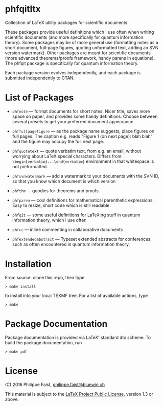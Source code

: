 # phfqitltx

Collection of LaTeX utility packages for scientific documents

These packages provide useful definitions which I use often when writing
scientific documents (and more specifically for quantum information theory).
Some packages may be of more general use (formatting notes as a short document,
full-page figures, quoting unformatted text, adding an SVN version watermark).
Other packages are meant for scientific documents (more advanced theorems/proofs
framework, handy parens in equations).  The phfqit package is specifically for
quantum information theory.

Each package version evolves independently, and each package is submitted
independently to CTAN.


# List of Packages

- `phfnote` — format documents for short notes.  Nicer title, saves more space
  on paper, and provides some handy definitions.  Choose between several presets
  to get your preferred document appearance.

- `phffullpagefigure` — as the package name suggests, place figures on full pages.
  The caption e.g. reads "Figure 1 (on next page): blah blah" and the figure
  may occupy the full next page.

- `phfquotetext` — quote verbatim text, from e.g. an email, without worrying
  about LaTeX special characters.  Differs from
  `\begin{verbatim}...\end{verbatim}` environment in that whitespace is not
  preformatted.

- `phfsvnwatermark` — add a watermark to your documents with the SVN ID, so that
  you know which document is which version

- `phfthm` — goodies for theorems and proofs.

- `phfparen` — cool definitions for mathematical parenthetic expressions.  Easy
  to resize, short code which is still readable.

- `phfqit` — some useful definitions for LaTeXing stuff in quantum information
  theory, which I use often

- `phfcc` — inline commenting in collaborative documents

- `phfextendedabstract` — Typeset extended abstracts for conferences, such as
  often encountered in quantum information theory.


# Installation

From source: clone this repo, then type

    > make install
    
to install into your local TEXMF tree.  For a list of available actions, type

    > make


# Package Documentation

Package documentation is provided via LaTeX' standard dtx scheme.  To build the
package documentation, run

    > make pdf


# License

(C) 2016 Philippe Faist, philippe.faist@bluewin.ch

This material is subject to the [LaTeX Project Public License](http://www.ctan.org/license/lppl1.3),
version 1.3 or above.
